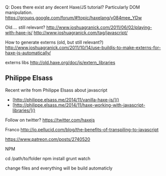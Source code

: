 Q: Does there exist any decent Haxe/JS tutorial? Particularly DOM manipulation.
https://groups.google.com/forum/#!topic/haxelang/y084mee_YDw

Old.... still relevant?
http://www.joshuagranick.com/2011/06/02/playing-with-haxe-js/
http://www.joshuagranick.com/tag/javascript/

How to generate externs (old, but still relevant?)
http://www.joshuagranick.com/2011/10/14/use-buildjs-to-make-externs-for-haxe-js-automatically/

externs libs
http://old.haxe.org/doc/js/extern_libraries

## Philippe Elsass

Recent write from Philippe Elsass about javascript

* [http://philippe.elsass.me/2014/11/vanilla-haxe-js/]()
* [http://philippe.elsass.me/2014/11/haxe-working-with-javascript-libraries/]()






Follow on twitter?
https://twitter.com/haxejs

Franco
http://io.pellucid.com/blog/the-benefits-of-transpiling-to-javascript


https://www.patreon.com/posts/2740520




NPM

cd /path/to/folder
npm install
grunt watch

change files and everything will be build automaticly 